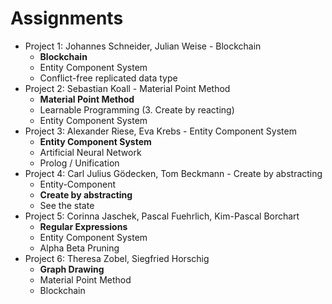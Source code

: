 # Assignments


- Project 1: Johannes Schneider, Julian Weise -  Blockchain
  - **Blockchain**
  - Entity Component System
  - Conflict-free replicated data type
- Project 2: Sebastian Koall - Material Point Method
  - **Material Point Method**
  - Learnable Programming (3. Create by reacting)
  - Entity Component System
- Project 3: Alexander Riese, Eva Krebs - Entity Component System  
  - **Entity Component System**
  - Artificial Neural Network
  - Prolog / Unification
- Project 4: Carl Julius Gödecken, Tom Beckmann - Create by abstracting
  - Entity-Component
  - **Create by abstracting**
  - See the state
- Project 5: Corinna Jaschek, Pascal Fuehrlich, Kim-Pascal Borchart
  - **Regular Expressions**
  - Entity Component System
  - Alpha Beta Pruning
- Project 6: Theresa Zobel, Siegfried Horschig
  - **Graph Drawing**
  - Material Point Method
  - Blockchain
  
   
